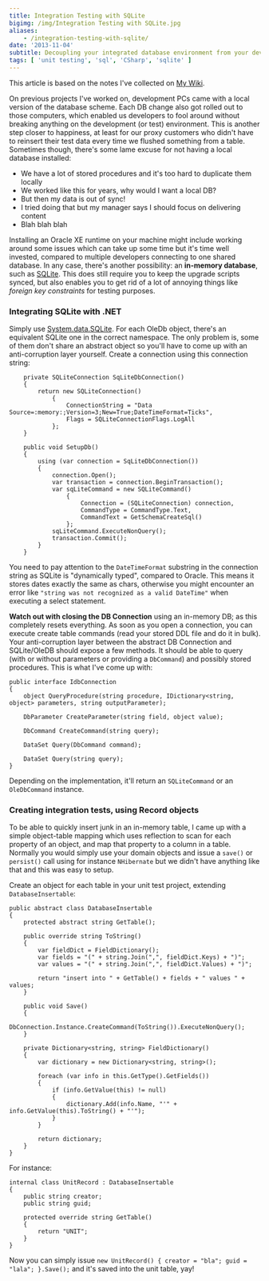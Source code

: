 ```yaml
---
title: Integration Testing with SQLite
bigimg: /img/Integration Testing with SQLite.jpg
aliases:
    - /integration-testing-with-sqlite/
date: '2013-11-04'
subtitle: Decoupling your integrated database environment from your development.
tags: [ 'unit testing', 'sql', 'CSharp', 'sqlite' ]
---
```


This article is based on the notes I've collected on [My Wiki](http://brainbaking.com/wiki/code/db/sqlite). 

On previous projects I've worked on, development PCs came with a local version of the database scheme. Each DB change also got rolled out to those computers, which enabled us developers to fool around without breaking anything on the development (or test) environment. This is another step closer to happiness, at least for our proxy customers who didn't have to reinsert their test data every time we flushed something from a table. Sometimes though, there's some lame excuse for not having a local database installed:

- We have a lot of stored procedures and it's too hard to duplicate them locally
- We worked like this for years, why would I want a local DB? 
- But then my data is out of sync! 
- I tried doing that but my manager says I should focus on delivering content
- Blah blah blah

Installing an Oracle XE runtime on your machine might include working around some issues which can take up some time but it's time well invested, compared to multiple developers connecting to one shared database. In any case, there's another possibility: an **in-memory database**, such as [SQLite](http://www.sqlite.org/). This does still require you to keep the upgrade scripts synced, but also enables you to get rid of a lot of annoying things like *foreign key constraints* for testing purposes. 

### Integrating SQLite with .NET

Simply use [System.data.SQLite](http://system.data.sqlite.org/index.html/doc/trunk/www/index.wiki). For each OleDb object, there's an equivalent SQLite one in the correct namespace. The only problem is, some of them don't share an abstract object so you'll have to come up with an anti-corruption layer yourself. Create a connection using this connection string:

        private SQLiteConnection SqLiteDbConnection()
        {
            return new SQLiteConnection()
                {
                    ConnectionString = "Data Source=:memory:;Version=3;New=True;DateTimeFormat=Ticks",
                    Flags = SQLiteConnectionFlags.LogAll
                };
        }
 
        public void SetupDb()
        {
            using (var connection = SqLiteDbConnection())
            {
                connection.Open();
                var transaction = connection.BeginTransaction();
                var sqLiteCommand = new SQLiteCommand()
                    {
                        Connection = (SQLiteConnection) connection,
                        CommandType = CommandType.Text,
                        CommandText = GetSchemaCreateSql()
                    };
                sqLiteCommand.ExecuteNonQuery();
                transaction.Commit();
            }
        }
		
You need to pay attention to the `DateTimeFormat` substring in the connection string as SQLite is "dynamically typed", compared to Oracle. This means it stores dates exactly the same as chars, otherwise you might encounter an error like `"string was not recognized as a valid DateTime"` when executing a select statement. 

**Watch out with closing the DB Connection** using an in-memory DB; as this completely resets everything. As soon as you open a connection, you can execute create table commands (read your stored DDL file and do it in bulk). 
Your anti-corruption layer between the abstract DB Connection and SQLite/OleDB should expose a few methods. It should be able to query (with or without parameters or providing a `DbCommand`) and possibly stored procedures. This is what I've come up with:

    public interface IdbConnection
    {
        object QueryProcedure(string procedure, IDictionary<string, object> parameters, string outputParameter);
 
        DbParameter CreateParameter(string field, object value);
 
        DbCommand CreateCommand(string query);
 
        DataSet Query(DbCommand command);
 
        DataSet Query(string query);
    }
	
Depending on the implementation, it'll return an `SQLiteCommand` or an `OleDbCommand` instance. 

### Creating integration tests, using Record objects

To be able to quickly insert junk in an in-memory table, I came up with a simple object-table mapping which uses reflection to scan for each property of an object, and map that property to a column in a table. Normally you would simply use your domain objects and issue a `save()` or `persist()` call using for instance `NHibernate` but we didn't have anything like that and this was easy to setup. 

Create an object for each table in your unit test project, extending `DatabaseInsertable`:

    public abstract class DatabaseInsertable
    {
        protected abstract string GetTable();
 
        public override string ToString()
        {
            var fieldDict = FieldDictionary();
            var fields = "(" + string.Join(",", fieldDict.Keys) + ")";
            var values = "(" + string.Join(",", fieldDict.Values) + ")";
 
            return "insert into " + GetTable() + fields + " values " + values;
        }
 
        public void Save()
        {
            DbConnection.Instance.CreateCommand(ToString()).ExecuteNonQuery();
        }
 
        private Dictionary<string, string> FieldDictionary()
        {
            var dictionary = new Dictionary<string, string>();
 
            foreach (var info in this.GetType().GetFields())
            {
                if (info.GetValue(this) != null)
                {
                    dictionary.Add(info.Name, "'" + info.GetValue(this).ToString() + "'");
                }
            }
 
            return dictionary;
        }
    }
	
For instance:

    internal class UnitRecord : DatabaseInsertable
    {
        public string creator;
        public string guid;
 
        protected override string GetTable()
        {
            return "UNIT";
        }
    }
	
Now you can simply issue `new UnitRecord() { creator = "bla"; guid = "lala"; }.Save();` and it's saved into the unit table, yay!